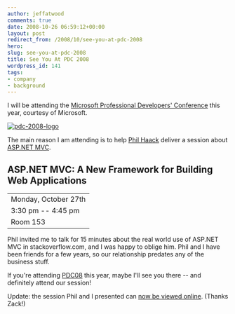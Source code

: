 ```yaml
---
author: jeffatwood
comments: true
date: 2008-10-26 06:59:12+00:00
layout: post
redirect_from: /2008/10/see-you-at-pdc-2008
hero: 
slug: see-you-at-pdc-2008
title: See You At PDC 2008
wordpress_id: 141
tags:
- company
- background
---
```



I will be attending the [Microsoft Professional Developers' Conference](http://www.microsoftpdc.com/) this year, courtesy of Microsoft.



[![pdc-2008-logo](https://i.stack.imgur.com/CZr72.jpg)](http://www.microsoftpdc.com/)



The main reason I am attending is to help [Phil Haack](http://haacked.com/) deliver a session about [ASP.NET MVC](http://www.asp.net/mvc/).





## ASP.NET MVC: A New Framework for Building Web Applications


<table >
<tr >
<td >Monday, October 27th</tr>
<tr >
<td >3:30 pm -- 4:45 pm</tr>
<tr >
<td >Room 153</tr>
</table>



Phil invited me to talk for 15 minutes about the real world use of ASP.NET MVC in stackoverflow.com, and I was happy to oblige him. Phil and I have been friends for a few years, so our relationship predates any of the business stuff.



If you're attending [PDC08](http://www.microsoftpdc.com/) this year, maybe I'll see you there -- and definitely attend our session!



Update: the session Phil and I presented can [now be viewed online](http://channel9.msdn.com/pdc2008/PC21/). (Thanks Zack!)

